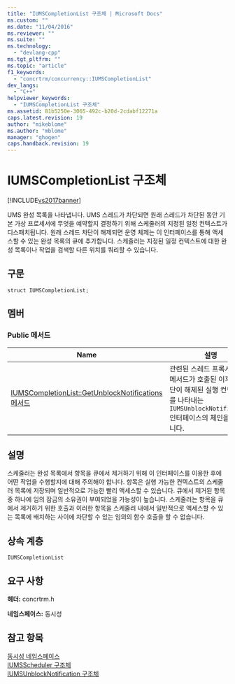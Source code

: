 ```yaml
---
title: "IUMSCompletionList 구조체 | Microsoft Docs"
ms.custom: ""
ms.date: "11/04/2016"
ms.reviewer: ""
ms.suite: ""
ms.technology: 
  - "devlang-cpp"
ms.tgt_pltfrm: ""
ms.topic: "article"
f1_keywords: 
  - "concrtrm/concurrency::IUMSCompletionList"
dev_langs: 
  - "C++"
helpviewer_keywords: 
  - "IUMSCompletionList 구조체"
ms.assetid: 81b5250e-3065-492c-b20d-2cdabf12271a
caps.latest.revision: 19
author: "mikeblome"
ms.author: "mblome"
manager: "ghogen"
caps.handback.revision: 19
---
```

# IUMSCompletionList 구조체
[!INCLUDE[vs2017banner](../../../assembler/inline/includes/vs2017banner.md)]

UMS 완성 목록을 나타냅니다.  UMS 스레드가 차단되면 원래 스레드가 차단된 동안 기본 가상 프로세서에 무엇을 예약할지 결정하기 위해 스케줄러의 지정된 일정 컨텍스트가 디스패치됩니다.  원래 스레드 차단이 해제되면 운영 체제는 이 인터페이스를 통해 액세스할 수 있는 완성 목록의 큐에 추가합니다.  스케줄러는 지정된 일정 컨텍스트에 대한 완성 목록이나 작업을 검색할 다른 위치를 쿼리할 수 있습니다.  
  
## 구문  
  
```  
struct IUMSCompletionList;  
```  
  
## 멤버  
  
### Public 메서드  
  
|Name|설명|  
|----------|--------|  
|[IUMSCompletionList::GetUnblockNotifications 메서드](../Topic/IUMSCompletionList::GetUnblockNotifications%20Method.md)|관련된 스레드 프록시가 이 메서드가 호출된 이후로 차단이 해제된 실행 컨텍스트를 나타내는 `IUMSUnblockNotification` 인터페이스의 체인을 검색합니다.|  
  
## 설명  
 스케줄러는 완성 목록에서 항목을 큐에서 제거하기 위해 이 인터페이스를 이용한 후에 어떤 작업을 수행할지에 대해 주의해야 합니다.  항목은 실행 가능한 컨텍스트의 스케줄러 목록에 저장되며 일반적으로 가능한 빨리 액세스할 수 있습니다.  큐에서 제거된 항목 중 하나에 임의 잠금의 소유권이 부여되었을 가능성이 높습니다.  스케줄러는 항목을 큐에서 제거하기 위한 호출과 이러한 항목을 스케줄러 내에서 일반적으로 액세스할 수 있는 목록에 배치하는 사이에 차단할 수 있는 임의의 함수 호출을 할 수 없습니다.  
  
## 상속 계층  
 `IUMSCompletionList`  
  
## 요구 사항  
 **헤더:** concrtrm.h  
  
 **네임스페이스:** 동시성  
  
## 참고 항목  
 [동시성 네임스페이스](../../../parallel/concrt/reference/concurrency-namespace.md)   
 [IUMSScheduler 구조체](../../../parallel/concrt/reference/iumsscheduler-structure.md)   
 [IUMSUnblockNotification 구조체](../../../parallel/concrt/reference/iumsunblocknotification-structure.md)